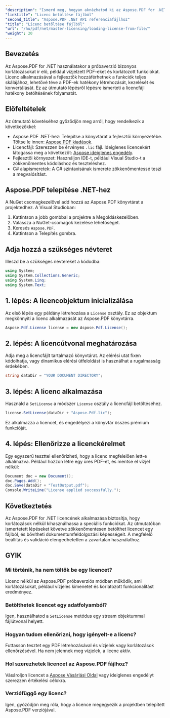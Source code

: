 ```yaml
---
"description": "Ismerd meg, hogyan aknázhatod ki az Aspose.PDF for .NET teljes potenciálját lépésről lépésre bemutatott útmutatónkkal, amely bemutatja a licencek fájlból történő betöltését."
"linktitle": "Licenc betöltése fájlból"
"second_title": "Aspose.PDF .NET API referenciafájlhoz"
"title": "Licenc betöltése fájlból"
"url": "/hu/pdf/net/master-licensing/loading-license-from-file/"
"weight": 20
---
```


## Bevezetés  

Az Aspose.PDF for .NET használatakor a próbaverzió bizonyos korlátozásokat ír elő, például vízjelzett PDF-eket és korlátozott funkciókat. Licenc alkalmazásával a fejlesztők hozzáférhetnek a funkciók teljes skálájához, lehetővé téve a PDF-ek hatékony létrehozását, kezelését és konvertálását. Ez az útmutató lépésről lépésre ismerteti a licencfájl hatékony betöltésének folyamatát.  

## Előfeltételek  

Az útmutató követéséhez győződjön meg arról, hogy rendelkezik a következőkkel:  

- Aspose.PDF .NET-hez: Telepítse a könyvtárat a fejlesztői környezetébe. Töltse le innen: [Aspose PDF kiadások](https://releases.aspose.com/pdf/net/).  
- Licencfájl: Szerezzen be érvényes `.lic` fájl. Ideiglenes licencekért látogassa meg a következőt: [Aspose ideiglenes engedély](https://purchase.aspose.com/temporary-license/).  
- Fejlesztői környezet: Használjon IDE-t, például Visual Studio-t a zökkenőmentes kódoláshoz és teszteléshez.  
- C# alapismeretek: A C# szintaxisának ismerete zökkenőmentessé teszi a megvalósítást.  

## Aspose.PDF telepítése .NET-hez  
A NuGet csomagkezelővel add hozzá az Aspose.PDF könyvtárat a projektedhez. A Visual Studioban:  
1. Kattintson a jobb gombbal a projektre a Megoldáskezelőben.  
2. Válassza a NuGet-csomagok kezelése lehetőséget.  
3. Keresés `Aspose.PDF`.  
4. Kattintson a Telepítés gombra.  

## Adja hozzá a szükséges névteret  
Illeszd be a szükséges névtereket a kódodba:  

```csharp
using System;
using System.Collections.Generic;
using System.Linq;
using System.Text;
```  

## 1. lépés: A licencobjektum inicializálása  

Az első lépés egy példány létrehozása a `License` osztály. Ez az objektum megkönnyíti a licenc alkalmazását az Aspose.PDF könyvtárra.  

```csharp
Aspose.Pdf.License license = new Aspose.Pdf.License();
```  

## 2. lépés: A licencútvonal meghatározása  

Adja meg a licencfájlt tartalmazó könyvtárat. Az elérési utat fixen kódolhatja, vagy dinamikus elérési útfeloldást is használhat a rugalmasság érdekében.  

```csharp
string dataDir = "YOUR DOCUMENT DIRECTORY";
```  

## 3. lépés: A licenc alkalmazása  

Használd a `SetLicense` a módszer `License` osztály a licencfájl betöltéséhez.  

```csharp
license.SetLicense(dataDir + "Aspose.Pdf.lic");
```  

Ez alkalmazza a licencet, és engedélyezi a könyvtár összes prémium funkcióját.  

## 4. lépés: Ellenőrizze a licenckérelmet  

Egy egyszerű teszttel ellenőrizheti, hogy a licenc megfelelően lett-e alkalmazva. Például hozzon létre egy üres PDF-et, és mentse el vízjel nélkül:  

```csharp
Document doc = new Document();
doc.Pages.Add();
doc.Save(dataDir + "TestOutput.pdf");
Console.WriteLine("License applied successfully.");
```  

## Következtetés  

Az Aspose.PDF for .NET licencének alkalmazása biztosítja, hogy korlátozások nélkül kihasználhassa a speciális funkciókat. Az útmutatóban ismertetett lépéseket követve zökkenőmentesen betölthet licencet egy fájlból, és bővítheti dokumentumfeldolgozási képességeit. A megfelelő beállítás és validáció elengedhetetlen a zavartalan használathoz.  

## GYIK  

### Mi történik, ha nem töltök be egy licencet?  
Licenc nélkül az Aspose.PDF próbaverziós módban működik, ami korlátozásokat, például vízjeles kimenetet és korlátozott funkcionalitást eredményez.  

### Betölthetek licencet egy adatfolyamból?  
Igen, használhatod a `SetLicense` metódus egy stream objektummal fájlútvonal helyett.  

### Hogyan tudom ellenőrizni, hogy igényelt-e a licenc?  
Futtasson tesztet egy PDF létrehozásával és vízjelek vagy korlátozások ellenőrzésével. Ha nem jelennek meg vízjelek, a licenc aktív.  

### Hol szerezhetek licencet az Aspose.PDF fájlhoz?  
Vásároljon licencet a [Aspose Vásárlási Oldal](https://purchase.aspose.com/buy) vagy ideiglenes engedélyt szerezzen értékelési célokra.  

### Verziófüggő egy licenc?  
Igen, győződjön meg róla, hogy a licence megegyezik a projektben telepített Aspose.PDF verziójával.